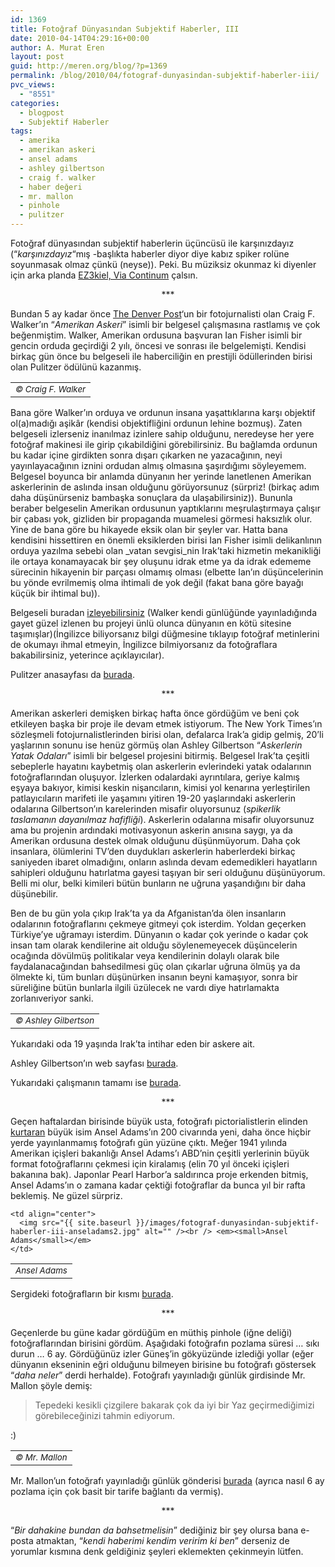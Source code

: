 ```yaml
---
id: 1369
title: Fotoğraf Dünyasından Subjektif Haberler, III
date: 2010-04-14T04:29:16+00:00
author: A. Murat Eren
layout: post
guid: http://meren.org/blog/?p=1369
permalink: /blog/2010/04/fotograf-dunyasindan-subjektif-haberler-iii/
pvc_views:
  - "8551"
categories:
  - blogpost
  - Subjektif Haberler
tags:
  - amerika
  - amerikan askeri
  - ansel adams
  - ashley gilbertson
  - craig f. walker
  - haber değeri
  - mr. mallon
  - pinhole
  - pulitzer
---
```

Fotoğraf dünyasından subjektif haberlerin üçüncüsü ile karşınızdayız (&#8220;_karşınızdayız_&#8220;mış -başlıkta haberler diyor diye kabız spiker rolüne soyunmasak olmaz çünkü (neyse)). Peki. Bu müziksiz okunmaz ki diyenler için arka planda [EZ3kiel, Via Continum](http://www.youtube.com/watch?v=A-wPE_lNcCE) çalsın.

<p style="text-align: center;">
  ***
</p>

Bundan 5 ay kadar önce [The Denver Post](http://www.denverpost.com/)&#8216;un bir fotojurnalisti olan Craig F. Walker&#8217;ın &#8220;_Amerikan Askeri_&#8221; isimli bir belgesel çalışmasına rastlamış ve çok beğenmiştim. Walker, Amerikan ordusuna başvuran Ian Fisher isimli bir gencin orduda geçirdiği 2 yılı, öncesi ve sonrası ile belgelemişti. Kendisi birkaç gün önce bu belgeseli ile haberciliğin en prestijli ödüllerinden birisi olan Pulitzer ödülünü kazanmış.

<table border="0" width="100%">
  <tr>
    <td align="center">
      <img src="{{ site.baseurl }}/images/fotograf-dunyasindan-subjektif-haberler-iii-american_soldier_CraigFWalker.png" alt="" /><br /> <em><small>© Craig F. Walker</small></em>
    </td>
  </tr>
</table>

Bana göre Walker&#8217;ın orduya ve ordunun insana yaşattıklarına karşı objektif ol(a)madığı aşikâr (kendisi objektifliğini ordunun lehine bozmuş). Zaten belgeseli izlerseniz inanılmaz izinlere sahip olduğunu, neredeyse her yere fotoğraf makinesi ile girip çıkabildiğini görebilirsiniz. Bu bağlamda ordunun bu kadar içine girdikten sonra dışarı çıkarken ne yazacağının, neyi yayınlayacağının iznini ordudan almış olmasına şaşırdığımı söyleyemem. Belgesel boyunca bir anlamda dünyanın her yerinde lanetlenen Amerikan askerlerinin de aslında insan olduğunu görüyorsunuz (sürpriz! (birkaç adım daha düşünürseniz bambaşka sonuçlara da ulaşabilirsiniz)). Bununla beraber belgeselin Amerikan ordusunun yaptıklarını meşrulaştırmaya çalışır bir çabası yok, gizliden bir propaganda muamelesi görmesi haksızlık olur. Yine de bana göre bu hikayede eksik olan bir şeyler var. Hatta bana kendisini hissettiren en önemli eksiklerden birisi Ian Fisher isimli delikanlının orduya yazılma sebebi olan _vatan sevgisi_nin Irak&#8217;taki hizmetin mekanikliği ile ortaya konamayacak bir şey oluşunu idrak etme ya da idrak edememe sürecinin hikayenin bir parçası olmamış olması (elbette Ian&#8217;ın düşüncelerinin bu yönde evrilmemiş olma ihtimali de yok değil (fakat bana göre bayağı küçük bir ihtimal bu)).

Belgeseli buradan [izleyebilirsiniz](http://photos.denverpost.com/photoprojects/specialprojects/ianfisher/photochapters.html) (Walker kendi günlüğünde yayınladığında gayet güzel izlenen bu projeyi ünlü olunca dünyanın en kötü sitesine taşımışlar)(İngilizce biliyorsanız bilgi düğmesine tıklayıp fotoğraf metinlerini de okumayı ihmal etmeyin, İngilizce bilmiyorsanız da fotoğraflara bakabilirsiniz, yeterince açıklayıcılar).

Pulitzer anasayfası da [burada](http://www.pulitzer.org/).

<p style="text-align: center;">
  ***
</p>

Amerikan askerleri demişken birkaç hafta önce gördüğüm ve beni çok etkileyen başka bir proje ile devam etmek istiyorum. The New York Times&#8217;ın sözleşmeli fotojurnalistlerinden birisi olan, defalarca Irak&#8217;a gidip gelmiş, 20&#8217;li yaşlarının sonunu ise henüz görmüş olan Ashley Gilbertson &#8220;_Askerlerin Yatak Odaları_&#8221; isimli bir belgesel projesini bitirmiş. Belgesel Irak&#8217;ta çeşitli sebeplerle hayatını kaybetmiş olan askerlerin evlerindeki yatak odalarının fotoğraflarından oluşuyor. İzlerken odalardaki ayrıntılara, geriye kalmış eşyaya bakıyor, kimisi keskin nişancıların, kimisi yol kenarına yerleştirilen patlayıcıların marifeti ile yaşamını yitiren 19-20 yaşlarındaki askerlerin odalarına Gilbertson&#8217;ın karelerinden misafir oluyorsunuz (_spikerlik taslamanın dayanılmaz hafifliği_). Askerlerin odalarına misafir oluyorsunuz ama bu projenin ardındaki motivasyonun askerin anısına saygı, ya da Amerikan ordusuna destek olmak olduğunu düşünmüyorum. Daha çok insanlara, ölümlerini TV&#8217;den duydukları askerlerin haberlerdeki birkaç saniyeden ibaret olmadığını, onların aslında devam edemedikleri hayatların sahipleri olduğunu hatırlatma gayesi taşıyan bir seri olduğunu düşünüyorum. Belli mi olur, belki kimileri bütün bunların ne uğruna yaşandığını bir daha düşünebilir.

Ben de bu gün yola çıkıp Irak&#8217;ta ya da Afganistan&#8217;da ölen insanların odalarının fotoğraflarını çekmeye gitmeyi çok isterdim. Yoldan geçerken Türkiye&#8217;ye uğramayı isterdim. Dünyanın o kadar çok yerinde o kadar çok insan tam olarak kendilerine ait olduğu söylenemeyecek düşüncelerin ocağında dövülmüş politikalar veya kendilerinin dolaylı olarak bile faydalanacağından bahsedilmesi güç olan çıkarlar uğruna ölmüş ya da ölmekte ki, tüm bunları düşünürken insanın beyni kamaşıyor, sonra bir süreliğine bütün bunlarla ilgili üzülecek ne vardı diye hatırlamakta zorlanıveriyor sanki.

<table border="0" width="100%">
  <tr>
    <td align="center">
      <img src="{{ site.baseurl }}/images/fotograf-dunyasindan-subjektif-haberler-iii-ashley_gilbertson.png" alt="" /><br /> <em><small>© Ashley Gilbertson</small></em>
    </td>
  </tr>
</table>

Yukarıdaki oda 19 yaşında Irak&#8217;ta intihar eden bir askere ait.

Ashley Gilbertson&#8217;ın web sayfası [burada](http://www.ashleygilbertson.com/).

Yukarıdaki çalışmanın tamamı ise [burada](http://www.nytimes.com/interactive/2010/03/21/magazine/20100321-soliders-bedrooms-slideshow.html?ref=magazine).

<p style="text-align: center;">
  ***
</p>

Geçen haftalardan birisinde büyük usta, fotoğrafı pictorialistlerin elinden [kurtaran](http://meren.org/blog/2008/09/pictorialism-formalism-modernism/) büyük isim Ansel Adams&#8217;ın 200 civarında yeni, daha önce hiçbir yerde yayınlanmamış fotoğrafı gün yüzüne çıktı. Meğer 1941 yılında Amerikan içişleri bakanlığı Ansel Adams&#8217;ı ABD&#8217;nin çeşitli yerlerinin büyük format fotoğraflarını çekmesi için kiralamış (elin 70 yıl önceki içişleri bakanına bak). Japonlar Pearl Harbor&#8217;a saldırınca proje erkenden bitmiş, Ansel Adams&#8217;ın o zamana kadar çektiği fotoğraflar da bunca yıl bir rafta beklemiş. Ne güzel sürpriz.

<table border="0" width="100%">
  <tr>
    <td align="center">
      <img src="{{ site.baseurl }}/images/fotograf-dunyasindan-subjektif-haberler-iii-anseladams1.jpg" alt="" /><br /> <em><small>Ansel Adams</small></em>
    </td>
    
    <td align="center">
      <img src="{{ site.baseurl }}/images/fotograf-dunyasindan-subjektif-haberler-iii-anseladams2.jpg" alt="" /><br /> <em><small>Ansel Adams</small></em>
    </td>
  </tr>
</table>

Sergideki fotoğrafların bir kısmı [burada](http://www.doi.gov/news/photos/Ansel-Adams-Mural-Project-Opens-at-Interior-Department.cfm).

<p style="text-align: center;">
  ***
</p>

Geçenlerde bu güne kadar gördüğüm en müthiş pinhole (iğne deliği) fotoğraflarından birisini gördüm. Aşağıdaki fotoğrafın pozlama süresi &#8230; sıkı durun &#8230; 6 ay. Gördüğünüz izler Güneş&#8217;in gökyüzünde izlediği yollar (eğer dünyanın ekseninin eğri olduğunu bilmeyen birisine bu fotoğrafı göstersek &#8220;_daha neler_&#8221; derdi herhalde). Fotoğrafı yayınladığı günlük girdisinde Mr. Mallon şöyle demiş:

> Tepedeki kesikli çizgilere bakarak çok da iyi bir Yaz geçirmediğimizi görebileceğinizi tahmin ediyorum.

:)

<table border="0" width="100%">
  <tr>
    <td align="center">
      <img src="{{ site.baseurl }}/images/fotograf-dunyasindan-subjektif-haberler-iii-pinhole.jpg" alt="" /><br /> <em><small>© Mr. Mallon</small></em>
    </td>
  </tr>
</table>

Mr. Mallon&#8217;un fotoğrafı yayınladığı günlük gönderisi [burada](http://helpmyphysics.co.uk/wordpress/?p=276) (ayrıca nasıl 6 ay pozlama için çok basit bir tarife bağlantı da vermiş).

<p style="text-align: center;">
  ***
</p>

<p style="text-align: left;">
  &#8220;<em>Bir dahakine bundan da bahsetmelisin</em>&#8221; dediğiniz bir şey olursa bana e-posta atmaktan, &#8220;<em>kendi haberimi kendim veririm ki ben</em>&#8221; derseniz de yorumlar kısmına denk geldiğiniz şeyleri eklemekten çekinmeyin lütfen.
</p>

